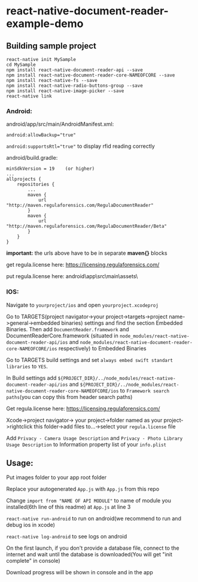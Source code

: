 # react-native-document-reader-example-demo

## Building sample project
```
react-native init MySample
cd MySample
npm install react-native-document-reader-api --save
npm install react-native-document-reader-core-NAMEOFCORE --save
npm install react-native-fs --save
npm install react-native-radio-buttons-group --save
npm install react-native-image-picker --save
react-native link
```

### Android:

android/app/src/main/AndroidManifest.xml:

`android:allowBackup="true"`

`android:supportsRtl="true"`     to display rfid reading correctly

android/build.gradle:
```
minSdkVersion = 19    (or higher)
...
allprojects {
	repositories {
		...
		maven {
			url "http://maven.regulaforensics.com/RegulaDocumentReader"
		}
		maven {
			url "http://maven.regulaforensics.com/RegulaDocumentReader/Beta"
		}
	}
}
```

**important:** the urls above have to be in separate __maven{}__ blocks

get  regula.license here: https://licensing.regulaforensics.com/

put regula.license here: android\app\src\main\assets\

### IOS:

Navigate to `yourproject/ios` and open `yourproject.xcodeproj`

Go to TARGETS(project navigator->your project->targets->project name->general->embedded binaries) settings and find the section Embedded Binaries. Then add `DocumentReader.framework` and DocumentReaderCore.framework (situated in `node_modules/react-native-document-reader-api/ios` and `node_modules/react-native-document-reader-core-NAMEOFCORE/ios` respectively) to Embedded Binaries

Go to TARGETS build settings and set `always embed swift standart libraries` to `YES`.

In Build settings add `${PROJECT_DIR}/../node_modules/react-native-document-reader-api/ios` and `${PROJECT_DIR}/../node_modules/react-native-document-reader-core-NAMEOFCORE/ios` to `Framework search paths`(you can copy this from header search paths)

Get  regula.license here: https://licensing.regulaforensics.com/

Xcode->project navigator-> your project->folder named as your project->rightclick this folder->add files to...->select your `regula.license` file

Add `Privacy - Camera Usage Description` and `Privacy - Photo Library Usage Description` to Information property list of your `info.plist`

## Usage:

Put images folder to your app root folder

Replace your autogenerated ```App.js``` with ```App.js``` from this repo

Change `import from "NAME OF API MODULE"` to name of module you installed(6th line of this readme) at `App.js` at line 3

```react-native run-android``` to run on android(we recommend to run and debug ios in xcode)

```react-native log-android``` to see logs on android

On the first launch, if you don't provide a database file, connect to the internet and wait until the database is downloaded(You will get "init complete" in console)

Download progress will be shown in console and in the app

